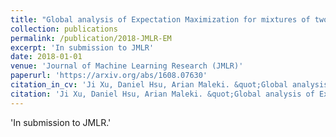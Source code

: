 ```yaml
---
title: "Global analysis of Expectation Maximization for mixtures of two Gaussians: symmetric and asymmetric cases."
collection: publications
permalink: /publication/2018-JMLR-EM
excerpt: 'In submission to JMLR'
date: 2018-01-01
venue: 'Journal of Machine Learning Research (JMLR)'
paperurl: 'https://arxiv.org/abs/1608.07630'
citation_in_cv: 'Ji Xu, Daniel Hsu, Arian Maleki. &quot;Global analysis of Expectation Maximization for mixtures of two Gaussians: symmetric and asymmetric cases.&quot;  <i> In submission to Journal of Machine Learning Research (JMLR) </i>, 2018.'
citation: 'Ji Xu, Daniel Hsu, Arian Maleki. &quot;Global analysis of Expectation Maximization for mixtures of two Gaussians: symmetric and asymmetric cases.&quot;  <i> In submission to Journal of Machine Learning Research (JMLR) </i>, 2018.'
---
```

'In submission to JMLR.'
